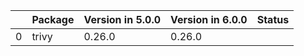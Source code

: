 <!-- markdown-link-check-disable -->

|    | Package   | Version in 5.0.0   | Version in 6.0.0   | Status   |
|---:|:----------|:-------------------|:-------------------|:---------|
|  0 | trivy     | 0.26.0             | 0.26.0             |          |